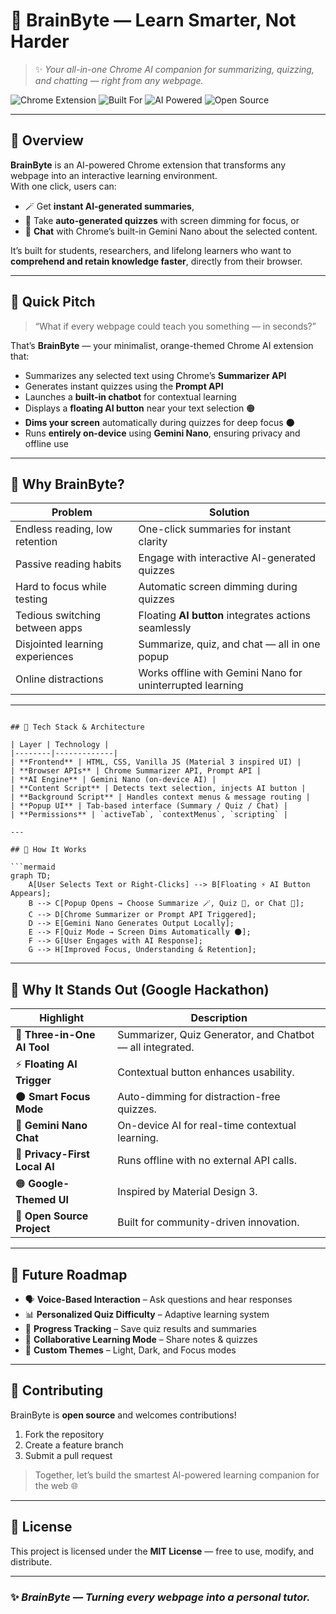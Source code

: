 # 🧠 BrainByte — Learn Smarter, Not Harder  
> ✨ *Your all-in-one Chrome AI companion for summarizing, quizzing, and chatting — right from any webpage.*

![Chrome Extension](https://img.shields.io/badge/Platform-Chrome%20Extension-orange?style=flat-square)
![Built For](https://img.shields.io/badge/Built%20For-Google%20Hackathon-blue?style=flat-square)
![AI Powered](https://img.shields.io/badge/Powered%20By-Gemini%20Nano%20(Prompt%20%26%20Summarizer)-green?style=flat-square)
![Open Source](https://img.shields.io/badge/Open%20Source-Yes-brightgreen?style=flat-square)

---

## 📘 Overview
**BrainByte** is an AI-powered Chrome extension that transforms any webpage into an interactive learning environment.  
With one click, users can:
- 🪄 Get **instant AI-generated summaries**,  
- 🧩 Take **auto-generated quizzes** with screen dimming for focus, or  
- 💬 **Chat** with Chrome’s built-in Gemini Nano about the selected content.  

It’s built for students, researchers, and lifelong learners who want to **comprehend and retain knowledge faster**, directly from their browser.

---

## 🎯 Quick Pitch
> “What if every webpage could teach you something — in seconds?”

That’s **BrainByte** — your minimalist, orange-themed Chrome AI extension that:
- Summarizes any selected text using Chrome’s **Summarizer API**  
- Generates instant quizzes using the **Prompt API**  
- Launches a **built-in chatbot** for contextual learning  
- Displays a **floating AI button** near your text selection 🟠  
- **Dims your screen** automatically during quizzes for deep focus 🌑  
- Runs **entirely on-device** using **Gemini Nano**, ensuring privacy and offline use  

---

## 🚀 Why BrainByte?

| Problem | Solution |
|----------|-----------|
| Endless reading, low retention | One-click summaries for instant clarity |
| Passive reading habits | Engage with interactive AI-generated quizzes |
| Hard to focus while testing | Automatic screen dimming during quizzes |
| Tedious switching between apps | Floating **AI button** integrates actions seamlessly |
| Disjointed learning experiences | Summarize, quiz, and chat — all in one popup |
| Online distractions | Works offline with Gemini Nano for uninterrupted learning |

---
```

## 🧱 Tech Stack & Architecture

| Layer | Technology |
|--------|-------------|
| **Frontend** | HTML, CSS, Vanilla JS (Material 3 inspired UI) |
| **Browser APIs** | Chrome Summarizer API, Prompt API |
| **AI Engine** | Gemini Nano (on-device AI) |
| **Content Script** | Detects text selection, injects AI button |
| **Background Script** | Handles context menus & message routing |
| **Popup UI** | Tab-based interface (Summary / Quiz / Chat) |
| **Permissions** | `activeTab`, `contextMenus`, `scripting` |

---

## 🧭 How It Works

```mermaid
graph TD;
    A[User Selects Text or Right-Clicks] --> B[Floating ⚡ AI Button Appears];
    B --> C[Popup Opens → Choose Summarize 🪄, Quiz 🧠, or Chat 💬];
    C --> D[Chrome Summarizer or Prompt API Triggered];
    D --> E[Gemini Nano Generates Output Locally];
    E --> F[Quiz Mode → Screen Dims Automatically 🌑];
    F --> G[User Engages with AI Response];
    G --> H[Improved Focus, Understanding & Retention];
```

---

## 🌟 Why It Stands Out (Google Hackathon)

| Highlight | Description |
|------------|--------------|
| 🧠 **Three-in-One AI Tool** | Summarizer, Quiz Generator, and Chatbot — all integrated. |
| ⚡ **Floating AI Trigger** | Contextual button enhances usability. |
| 🌑 **Smart Focus Mode** | Auto-dimming for distraction-free quizzes. |
| 💬 **Gemini Nano Chat** | On-device AI for real-time contextual learning. |
| 🧱 **Privacy-First Local AI** | Runs offline with no external API calls. |
| 🟠 **Google-Themed UI** | Inspired by Material Design 3. |
| 🧩 **Open Source Project** | Built for community-driven innovation. |

---

## 🔮 Future Roadmap

- 🗣️ **Voice-Based Interaction** – Ask questions and hear responses  
- 📊 **Personalized Quiz Difficulty** – Adaptive learning system  
- 🧠 **Progress Tracking** – Save quiz results and summaries  
- 🤝 **Collaborative Learning Mode** – Share notes & quizzes  
- 🎨 **Custom Themes** – Light, Dark, and Focus modes  

---

## 🤝 Contributing

BrainByte is **open source** and welcomes contributions!  
1. Fork the repository  
2. Create a feature branch  
3. Submit a pull request  

> Together, let’s build the smartest AI-powered learning companion for the web 🌐  

---

## 🧩 License
This project is licensed under the **MIT License** — free to use, modify, and distribute.

---

### ✨ *BrainByte — Turning every webpage into a personal tutor.*
